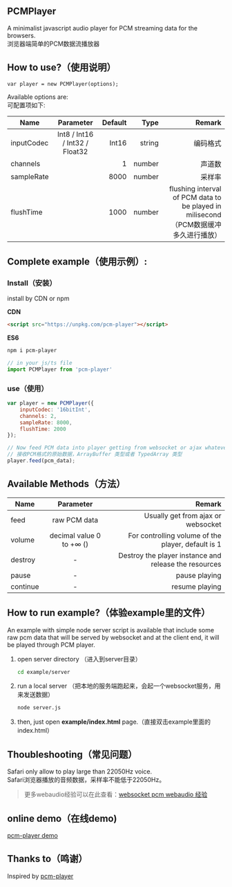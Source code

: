 PCMPlayer
-----------
A minimalist javascript audio player for PCM streaming data for the browsers.  
浏览器端简单的PCM数据流播放器

## How to use?（使用说明）

    var player = new PCMPlayer(options);

Available options are:  
可配置项如下:

| Name | Parameter |Default  | Type  |Remark|
| ----- |:-----:| -----:|-----:|-----:|
|inputCodec| Int8 / Int16 / Int32 / Float32 |Int16|string|编码格式|
|channels| |1|number |声道数|
|sampleRate| |8000| number|采样率|
|flushTime| |1000|number| flushing interval of PCM data to be played in milisecond（PCM数据缓冲多久进行播放）|

## Complete example（使用示例）:
### Install（安装）

install by CDN or npm  

**CDN**
``` html
<script src="https://unpkg.com/pcm-player"></script>
```

**ES6**
``` bash  
npm i pcm-player
```
``` javascript
// in your js/ts file
import PCMPlayer from 'pcm-player'
```

### use（使用）
``` javascript
var player = new PCMPlayer({
    inputCodec: '16bitInt',
    channels: 2,
    sampleRate: 8000,
    flushTime: 2000
});

// Now feed PCM data into player getting from websocket or ajax whatever the transport you are using.Accept ArrayBuffer or TypedArray
// 接收PCM格式的原始数据，ArrayBuffer 类型或者 TypedArray 类型
player.feed(pcm_data);
```

## Available Methods（方法）

| Name        | Parameter           | Remark  |
| ------------- |:-------------:| -----:|
| feed      |  raw PCM data | Usually get from ajax or websocket
| volume      | decimal value 0 to +∞ ()      |  For controlling volume of the player, default is 1 |
| destroy | -      |    Destroy the player instance and release the resources |
| pause |-|pause playing|
| continue|-|resume playing|  

## How to run example?（体验example里的文件）

An example with simple node server script is available that include some raw pcm data that will be served by websocket and at the client end, it will be played through PCM player. 

1. open server directory （进入到server目录）
    ``` bash 
    cd example/server
    ```
2. run a local server （把本地的服务端跑起来，会起一个websocket服务，用来发送数据）
    ``` bash 
    node server.js
    ```

3. then, just open **example/index.html** page.（直接双击example里面的index.html）

## Thoubleshooting（常见问题）
Safari only allow to play large than 22050Hz voice.  
Safari浏览器播放的音频数据，采样率不能低于22050Hz。  
>更多webaudio经验可以在此查看：[websocket pcm webaudio 经验](https://github.com/pkjy/blog/issues/6)

## online demo（在线demo)
[pcm-player demo](https://pkjy.github.io/pcm-player/)

## Thanks to（鸣谢）

Inspired by [pcm-player](https://github.com/samirkumardas/pcm-player)

